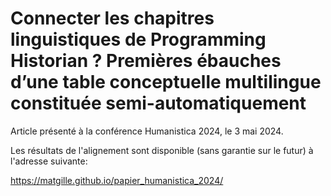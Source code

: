 # Connecter les chapitres linguistiques de Programming Historian ? Premières ébauches d’une table conceptuelle multilingue constituée semi-automatiquement


Article présenté à la conférence Humanistica 2024, le 3 mai 2024. 


Les résultats de l'alignement sont disponible (sans garantie sur le futur) à l'adresse suivante: 

https://matgille.github.io/papier_humanistica_2024/


 
